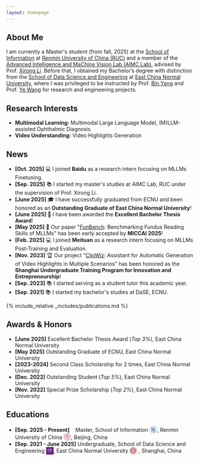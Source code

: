 ```yaml
---
layout: homepage
---
```


## About Me

I am currently a Master's student (from fall, 2025) at the [School of Information](http://info.ruc.edu.cn/) at [Renmin University of China (RUC)](https://www.ruc.edu.cn/) and a member of the [Advanced Intelligence and MaChine Vision Lab (AIMC Lab)](https://ruc-aimc-lab.github.io/aboutme/), advised by Prof. [Xirong Li](https://lixirong.net/). Before that, I obtained my Bachelor’s degree with distinction from the [School of Data Science and Engineering](https://dase.ecnu.edu.cn/) at [East China Normal University](https://www.ecnu.edu.cn/), where I was privileged to be instructed by Prof. [Bin Yang](https://binyangdk.github.io/) and Prof. [Ye Wang](https://dase.ecnu.edu.cn/37/67/c41776a538471/page.htm) for research and engineering projects.

## Research Interests

- **Multimodal Learning:** Multimodal Large Language Model, (M)LLM-assisted Ophthalmic Diagnosis
- **Video Understanding:** Video Highlights Generation

## News

- **[Oct. 2025]** 💻 I joined **Baidu** as a research intern focusing on MLLMs Finetuning.
- **[Sep. 2025]** 📚 I started my master's studies at AIMC Lab, RUC under the supervision of Prof. Xirong Li.
- **[June 2025]** 🎓 I have successfully graduated from ECNU and been honored as an **Outstanding Graduate of East China Normal University**!
- **[June 2025]** 📑 I have been awarded the **Excellent Bachelor Thesis Award**!
- **[May 2025]** 📑 Our paper "[FunBench](https://arxiv.org/abs/2503.00901): Benchmarking Fundus Reading Skills of MLLMs" has been early accepted by **MICCAI 2025**!
- **[Feb. 2025]** 💻 I joined **Meituan** as a research intern focusing on MLLMs Post-Training and Evaluation.
- **[Nov. 2023]** 🏆 Our project "[ClipWiz](https://github.com/KaihengQian/ClipWiz): Assistant for Automatic Generation of Video Highlights in Multiple Scenarios" has been honored as the **Shanghai Undergraduate Training Program for Innovation and Entrepreneurship**!
- **[Sep. 2023]** 📚 I started serving as a student tutor this academic year.
- **[Sep. 2021]** 📚 I started my bachelor's studies at DaSE, ECNU.


{% include_relative _includes/publications.md %}

<!--
## Internships

- **[Oct. 2025 - Present]** Research Intern, [Qianfan, Baidu](https://cloud.baidu.com/product-s/qianfan_home) <img src="assets/img/Baidu_logo.svg" alt="Meituan" width="20" style="vertical-align: -4px;"/>, Beijing, China
- **[Feb. 2025 - June 2025]** Research Intern, [M17, Meituan](https://tech.meituan.com/) <img src="assets/img/Meituan_logo.svg" alt="Meituan" width="20" style="vertical-align: -4px;"/>, Shanghai, China
- **[Oct. 2024 - Jan. 2025]** Research Assistant, [AIMC Lab, RUC](https://ruc-aimc-lab.github.io/aboutme/), Beijing, China
-->
## Awards & Honors

- **[June 2025]** Excellent Bachelor Thesis Award (*Top 3%*), East China Normal University
- **[May 2025]**  Outstanding Graduate of ECNU, East China Normal University
- **[2023-2024]** Second Class Scholarship for 2 times, East China Normal University
- **[Dec. 2022]** Outstanding Student (*Top 5%*), East China Normal University
- **[Nov. 2022]** Special Prize Scholarship (*Top 2%*), East China Normal University

## Educations

- **[Sep. 2025 - Present]**   &nbsp;&nbsp;&nbsp;Master, School of Information <img src="assets/img/Info_logo.svg" alt="Info" width="20" style="vertical-align: -4px;"/>, Renmin University of China <img src="assets/img/RUC_logo.svg" alt="RUC" width="20" style="vertical-align: -4px;"/>, Beijing, China
- **[Sep. 2021 - June 2025]** Undergraduate, School of Data Science and Engineering <img src="assets/img/DaSE_logo.svg" alt="DaSE" width="20" style="vertical-align: -5px;"/>, East China Normal University <img src="assets/img/ECNU_logo.svg" alt="ECNU" width="20" style="vertical-align: -5px;"/> , Shanghai, China

<!--
{% include_relative _includes/services.md %}
-->
